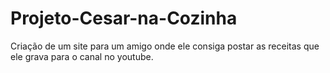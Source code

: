 # Projeto-Cesar-na-Cozinha
Criação de um site para um amigo onde ele consiga postar as receitas que ele grava para o canal no youtube.
